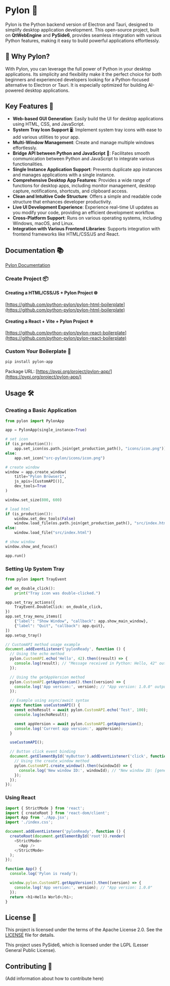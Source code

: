 # Pylon 👋

Pylon is the Python backend version of Electron and Tauri, designed to simplify desktop application development. This open-source project, built on **QtWebEngine** and **PySide6**, provides seamless integration with various Python features, making it easy to build powerful applications effortlessly.

## 🚀 Why Pylon?

With Pylon, you can leverage the full power of Python in your desktop applications. Its simplicity and flexibility make it the perfect choice for both beginners and experienced developers looking for a Python-focused alternative to Electron or Tauri. It is especially optimized for building AI-powered desktop applications.

## Key Features 🚀

- **Web-based GUI Generation**: Easily build the UI for desktop applications using HTML, CSS, and JavaScript.
- **System Tray Icon Support** 🖥️: Implement system tray icons with ease to add various utilities to your app.
- **Multi-Window Management**: Create and manage multiple windows effortlessly.
- **Bridge API between Python and JavaScript** 🌉: Facilitates smooth communication between Python and JavaScript to integrate various functionalities.
- **Single Instance Application Support**: Prevents duplicate app instances and manages applications with a single instance.
- **Comprehensive Desktop App Features**: Provides a wide range of functions for desktop apps, including monitor management, desktop capture, notifications, shortcuts, and clipboard access.
- **Clean and Intuitive Code Structure**: Offers a simple and readable code structure that enhances developer productivity.
- **Live UI Development Experience**: Experience real-time UI updates as you modify your code, providing an efficient development workflow.
- **Cross-Platform Support**: Runs on various operating systems, including Windows, macOS, and Linux.
- **Integration with Various Frontend Libraries**: Supports integration with frontend frameworks like HTML/CSS/JS and React.

## Documentation 📚

[Pylon Documentation](https://docs.pylon-app.com/)

### Create Project 📦

#### Creating a HTML/CSS/JS + Pylon Project 🌐

[https://github.com/python-pylon/pylon-html-boilerplate](https://github.com/python-pylon/pylon-html-boilerplate)

#### Creating a React + Vite + Pylon Project ⚛️

[https://github.com/python-pylon/pylon-react-boilerplate](https://github.com/python-pylon/pylon-react-boilerplate)

### Custom Your Boilerplate 🔨

```bash
pip install pylon-app
```

Package URL: [https://pypi.org/project/pylon-app/](https://pypi.org/project/pylon-app/)

## Usage 🛠️

### Creating a Basic Application

```python
from pylon import PylonApp

app = PylonApp(single_instance=True)

# set icon
if (is_production()):
    app.set_icon(os.path.join(get_production_path(), "icons/icon.png"))
else:
    app.set_icon("src-pylon/icons/icon.png")

# create window
window = app.create_window(
    title="Pylon Browser1",
    js_apis=[CustomAPI()],
    dev_tools=True
)

window.set_size(800, 600)

# load html
if (is_production()):
    window.set_dev_tools(False)
    window.load_file(os.path.join(get_production_path(), "src/index.html"))
else:
    window.load_file("src/index.html")

# show window
window.show_and_focus()

app.run()
```

### Setting Up System Tray

```python
from pylon import TrayEvent

def on_double_click():
    print("Tray icon was double-clicked.")

app.set_tray_actions({
    TrayEvent.DoubleClick: on_double_click,
})
app.set_tray_menu_items([
    {"label": "Show Window", "callback": app.show_main_window},
    {"label": "Quit", "callback": app.quit},
])
app.setup_tray()
```

```javascript
// CustomAPI method usage example
document.addEventListener('pylonReady', function () {
  // Using the echo method
  pylon.CustomAPI.echo('Hello', 42).then((result) => {
    console.log(result); // "Message received in Python: Hello, 42" output
  });

  // Using the getAppVersion method
  pylon.CustomAPI.getAppVersion().then((version) => {
    console.log('App version:', version); // "App version: 1.0.0" output
  });

  // Example using async/await syntax
  async function useCustomAPI() {
    const echoResult = await pylon.CustomAPI.echo('Test', 100);
    console.log(echoResult);

    const appVersion = await pylon.CustomAPI.getAppVersion();
    console.log('Current app version:', appVersion);
  }

  useCustomAPI();

  // Button click event binding
  document.getElementById('myButton').addEventListener('click', function () {
    // Using the create_window method
    pylon.CustomAPI.create_window().then((windowId) => {
      console.log('New window ID:', windowId); // "New window ID: [generated window ID]" output
    });
  });
});
```

### Using React

```javascript
import { StrictMode } from 'react';
import { createRoot } from 'react-dom/client';
import App from './App.jsx';
import './index.css';

document.addEventListener('pylonReady', function () {
  createRoot(document.getElementById('root')).render(
    <StrictMode>
      <App />
    </StrictMode>
  );
});

function App() {
  console.log('Pylon is ready');

  window.pylon.CustomAPI.getAppVersion().then((version) => {
    console.log('App version:', version); // "App version: 1.0.0"
  });
  return <h1>Hello World</h1>;
}
```

## License 📄

This project is licensed under the terms of the Apache License 2.0. See the [LICENSE](./LICENSE) file for details.

This project uses PySide6, which is licensed under the LGPL (Lesser General Public License).

## Contributing 🤝

(Add information about how to contribute here)
